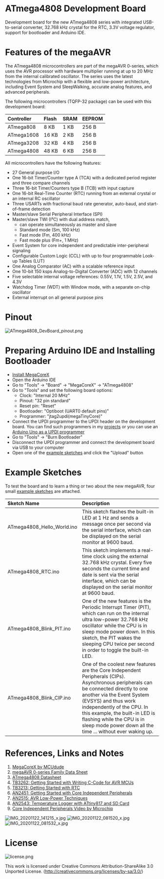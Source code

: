 # ATmega4808 Development Board
Development board for the new ATmega4808 series with integrated USB-to-serial converter, 32.768 kHz crystal for the RTC, 3.3V voltage regulator, support for bootloader and Arduino IDE.

# Features of the megaAVR
The ATmega4808 microcontrollers are part of the megaAVR 0-series, which uses the AVR processor with hardware multiplier running at up to 20 MHz from the internal calibrated oscillator. The series uses the latest technologies from Microchip with a flexible and low-power architecture, including Event System and SleepWalking, accurate analog features, and advanced peripherals.

The following microcontrollers (TQFP-32 package) can be used with this development board:

|Controller|Flash|SRAM|EEPROM|
|:-|:-|:-|:-|
|ATmega808|8 KB|1 KB|256 B|
|ATmega1608|16 KB|2 KB|256 B|
|ATmega3208|32 KB|4 KB|256 B|
|ATmega4808|48 KB|6 KB|256 B|

All microcontrollers have the following features:
- 27 General purpose I/O
- One 16-bit Timer/Counter type A (TCA) with a dedicated period register and three compare channels
- Three 16-bit Timer/Counters type B (TCB) with input capture
- One 16-bit Real-Time Counter (RTC) running from an external crystal or an internal RC oscillator
- Three USARTs with fractional baud rate generator, auto-baud, and start-of-frame detection
- Master/slave Serial Peripheral Interface (SPI)
- Master/slave TWI (I²C) with dual address match, 
   - can operate simultaneously as master and slave
   - Standard mode (Sm, 100 kHz)
   - Fast mode (Fm, 400 kHz)
   - Fast mode plus (Fm+, 1 MHz)
- Event System for core independent and predictable inter-peripheral signaling
- Configurable Custom Logic (CCL) with up to four programmable Look-up Tables (LUT)
- One Analog Comparator (AC) with a scalable reference input
- One 10-bit 150 ksps Analog-to-Digital Converter (ADC) with 12 channels
- Five selectable internal voltage references: 0.55V, 1.1V, 1.5V, 2.5V, and 4.3V
- Watchdog Timer (WDT) with Window mode, with a separate on-chip oscillator
- External interrupt on all general purpose pins

# Pinout
![ATmega4808_DevBoard_pinout.png](https://github.com/wagiminator/AVR-Development-Boards/blob/master/ATmega4808_DevBoard/ATmega4808_DevBoard_pinout.png)

# Preparing Arduino IDE and Installing Bootloader
- [Install MegaCoreX](https://github.com/MCUdude/MegaCoreX#how-to-install)
- Open the Arduino IDE
- Go to "Tools" -> "Board" -> "MegaCoreX" -> "ATmega4808"
- Go to "Tools" and set the following board options:
   - Clock: "Internal 20 MHz"
   - Pinout: "32 pin standard"
   - Reset pin: "Reset"
   - Bootloader: "Optiboot (UART0 default pins)"
   - Programmer: "jtag2updi(megaTinyCore)"
- Connect the UPDI programmer to the UPDI header on the development board. You can find such programmers in my [projects](https://github.com/wagiminator/AVR-Programmer) or you can use an [Arduino Uno as a UPDI programmer](https://github.com/SpenceKonde/megaTinyCore/blob/master/MakeUPDIProgrammer.md)
- Go to "Tools" -> "Burn Bootloader"
- Disconnect the UPDI programmer and connect the development board via USB to your computer
- Open one of the [example sketches](https://github.com/wagiminator/AVR-Development-Boards/blob/master/ATmega4808_DevBoard/ATmega4808_DevBoard_firmware.zip) and click the "Upload" button

# Example Sketches
To test the board and to learn a thing or two about the new megaAVR, four small [example sketches](https://github.com/wagiminator/AVR-Development-Boards/blob/master/ATmega4808_DevBoard/ATmega4808_DevBoard_firmware.zip) are attached.

|Sketch Name|Description|
|:-|:-|
|ATmega4808_Hello_World.ino|This sketch flashes the built-in LED at 1 Hz and sends a message once per second via the serial interface, which can be displayed on the serial monitor at 9600 baud.|
|ATmega4808_RTC.ino|This sketch implements a real-time clock using the external 32.768 kHz crystal. Every five seconds the current time and date is sent via the serial interface, which can be displayed on the serial monitor at 9600 baud.|
|ATmega4808_Blink_PIT.ino|One of the new features is the Periodic Interrupt Timer (PIT), which can run on the internal ultra low-power 32.768 kHz oscillator while the CPU is in sleep mode power down. In this sketch, the PIT wakes the sleeping CPU twice per second in order to toggle the built-in LED.|
|ATmega4808_Blink_CIP.ino|One of the coolest new features are the Core Independent Peripherals (CIPs). Asynchronous peripherals can be connected directly to one another via the Event System (EVSYS) and thus work independently of the CPU. In this example, the built-in LED is flashing while the CPU is in sleep mode power down all the time ... without ever waking up.|

# References, Links and Notes
1. [MegaCoreX by MCUdude](https://github.com/MCUdude/MegaCoreX)
2. [megaAVR 0-series Family Data Sheet](http://ww1.microchip.com/downloads/en/DeviceDoc/megaAVR0-series-Family-Data-Sheet-DS40002015B.pdf)
3. [ATmega4808 Datasheet](http://ww1.microchip.com/downloads/en/DeviceDoc/ATmega4808-09-DataSheet-DS40002173B.pdf)
4. [TB3262: Getting Started with Writing C-Code for AVR MCUs](http://ww1.microchip.com/downloads/en/Appnotes/AVR1000b-Getting-Started-Writing-C-Code-for-AVR-DS90003262B.pdf)
5. [TB3213: Getting Started with RTC](http://ww1.microchip.com/downloads/en/Appnotes/TB3213-Getting-Started-with-RTC-DS90003213B.pdf)
6. [AN2451: Getting Started with Core Independent Peripherals](http://ww1.microchip.com/downloads/en/Appnotes/Getting-Started-with-Peripherals-on-AVR-MCU-00002451C.pdf)
7. [AN2515: AVR Low-Power Techniques](http://ww1.microchip.com/downloads/en/Appnotes/AN2515-AVR-Low-Power-Techniques-00002515C.pdf)
8. [AN2543: Temperature Logger with ATtiny817 and SD Card](http://ww1.microchip.com/downloads/en/Appnotes/AN2543-Temperature-Logger-with-ATtiny817-and-SD-Card-v2-00002543C.pdf)
9. [Core Independent Peripherals Video by Microchip](https://youtu.be/TcqpmupVCXQ)

![IMG_20201122_141215_x.jpg](https://image.easyeda.com/pullimage/bv7UeEqS38jVMSSA5YwmlywENO5LUWd5GpY35DGX.jpeg)
![IMG_20201122_081520_x.jpg](https://image.easyeda.com/pullimage/jHPM6GLFS4yb8MbdF48letGdqqN7pdmElsiTVPeI.jpeg)
![IMG_20201122_081532_x.jpg](https://image.easyeda.com/pullimage/x5FqI2qEoBpFqv6xOdfeim12Fc5r4ZIUS1q72vov.jpeg)

# License
![license.png](https://i.creativecommons.org/l/by-sa/3.0/88x31.png)

This work is licensed under Creative Commons Attribution-ShareAlike 3.0 Unported License. 
(http://creativecommons.org/licenses/by-sa/3.0/)
